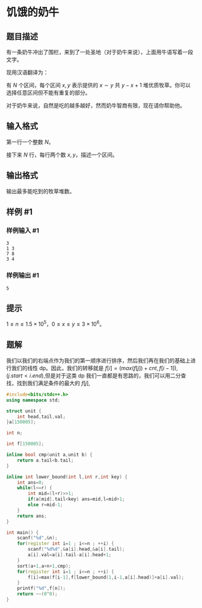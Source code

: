 # 饥饿的奶牛

## 题目描述

有一条奶牛冲出了围栏，来到了一处圣地（对于奶牛来说），上面用牛语写着一段文字。

现用汉语翻译为：

有 $N$ 个区间，每个区间 $x,y$ 表示提供的 $x\sim y$ 共 $y-x+1$ 堆优质牧草。你可以选择任意区间但不能有重复的部分。

对于奶牛来说，自然是吃的越多越好，然而奶牛智商有限，现在请你帮助他。

## 输入格式

第一行一个整数 $N$。

接下来 $N$ 行，每行两个数 $x,y$，描述一个区间。

## 输出格式

输出最多能吃到的牧草堆数。

## 样例 #1

### 样例输入 #1

```
3
1 3
7 8
3 4
```

### 样例输出 #1

```
5
```

## 提示

$1 \leq n \leq 1.5 \times 10^5$，$0 \leq x \leq y \leq 3 \times 10^6$。

## 题解
我们以我们的右端点作为我们的第一顺序进行排序，然后我们再在我们的基础上进行我们的线性 dp。因此，我们的转移就是 $f[i]=(max(f[j])+cnt,f[i-1]),(j.start<i.end)$,但是对于这类 dp 我们一直都是有思路的，我们可以用二分查找，找到我们满足条件的最大的 $f[j]$,

```cpp
#include<bits/stdc++.h>
using namespace std;

struct unit {
	int head,tail,val;
}a[150005];

int n;

int f[150005];

inline bool cmp(unit a,unit b) {
	return a.tail<b.tail;
}

inline int lower_bound(int l,int r,int key) {
	int ans=0;
	while(l<=r) {
		int mid=(l+r)>>1;
		if(a[mid].tail<key) ans=mid,l=mid+1;
		else r=mid-1;
	}
	return ans;
}

int main() {
	scanf("%d",&n);
	for(register int i=1 ; i<=n ; ++i) {
		scanf("%d%d",&a[i].head,&a[i].tail);
		a[i].val=a[i].tail-a[i].head+1;
	}
	sort(a+1,a+n+1,cmp);
	for(register int i=1 ; i<=n ; ++i) {
		f[i]=max(f[i-1],f[lower_bound(1,i-1,a[i].head)]+a[i].val);
	}
	printf("%d",f[n]);
	return ~~(0^0);
}
```
